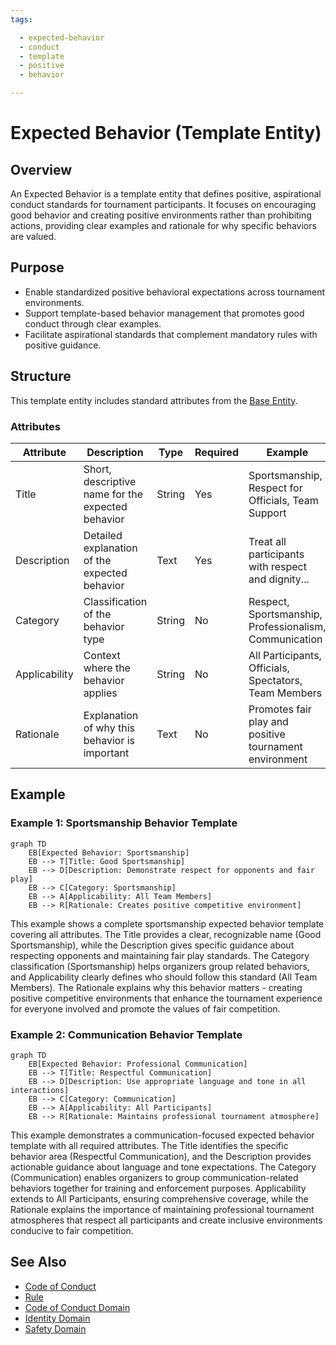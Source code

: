 ```yaml
---
tags:

  - expected-behavior
  - conduct
  - template
  - positive
  - behavior

---
```


# Expected Behavior (Template Entity)

## Overview

An Expected Behavior is a template entity that defines positive, aspirational conduct standards for tournament participants. It focuses on encouraging good behavior and creating positive environments rather than prohibiting actions, providing clear examples and rationale for why specific behaviors are valued.

## Purpose

- Enable standardized positive behavioral expectations across tournament environments.
- Support template-based behavior management that promotes good conduct through clear examples.
- Facilitate aspirational standards that complement mandatory rules with positive guidance.

## Structure

This template entity includes standard attributes from the [Base Entity](../foundation/base_entity.md).

### Attributes

| Attribute | Description | Type | Required | Example |
|-----------|-------------|------|----------|---------|
| Title | Short, descriptive name for the expected behavior | String | Yes | Sportsmanship, Respect for Officials, Team Support |
| Description | Detailed explanation of the expected behavior | Text | Yes | Treat all participants with respect and dignity... |
| Category | Classification of the behavior type | String | No | Respect, Sportsmanship, Professionalism, Communication |
| Applicability | Context where the behavior applies | String | No | All Participants, Officials, Spectators, Team Members |
| Rationale | Explanation of why this behavior is important | Text | No | Promotes fair play and positive tournament environment |

## Example

### Example 1: Sportsmanship Behavior Template

```mermaid
graph TD
    EB[Expected Behavior: Sportsmanship]
    EB --> T[Title: Good Sportsmanship]
    EB --> D[Description: Demonstrate respect for opponents and fair play]
    EB --> C[Category: Sportsmanship]
    EB --> A[Applicability: All Team Members]
    EB --> R[Rationale: Creates positive competitive environment]
```

This example shows a complete sportsmanship expected behavior template covering all attributes. The Title provides a clear, recognizable name (Good Sportsmanship), while the Description gives specific guidance about respecting opponents and maintaining fair play standards. The Category classification (Sportsmanship) helps organizers group related behaviors, and Applicability clearly defines who should follow this standard (All Team Members). The Rationale explains why this behavior matters - creating positive competitive environments that enhance the tournament experience for everyone involved and promote the values of fair competition.

### Example 2: Communication Behavior Template

```mermaid
graph TD
    EB[Expected Behavior: Professional Communication]
    EB --> T[Title: Respectful Communication]
    EB --> D[Description: Use appropriate language and tone in all interactions]
    EB --> C[Category: Communication]
    EB --> A[Applicability: All Participants]
    EB --> R[Rationale: Maintains professional tournament atmosphere]
```

This example demonstrates a communication-focused expected behavior template with all required attributes. The Title identifies the specific behavior area (Respectful Communication), and the Description provides actionable guidance about language and tone expectations. The Category (Communication) enables organizers to group communication-related behaviors together for training and enforcement purposes. Applicability extends to All Participants, ensuring comprehensive coverage, while the Rationale explains the importance of maintaining professional tournament atmospheres that respect all participants and create inclusive environments conducive to fair competition.

## See Also

- [Code of Conduct](code_of_conduct.md)
- [Rule](rule.md)
- [Code of Conduct Domain](README.md)
- [Identity Domain](../identity/README.md)
- [Safety Domain](../safety/README.md)

